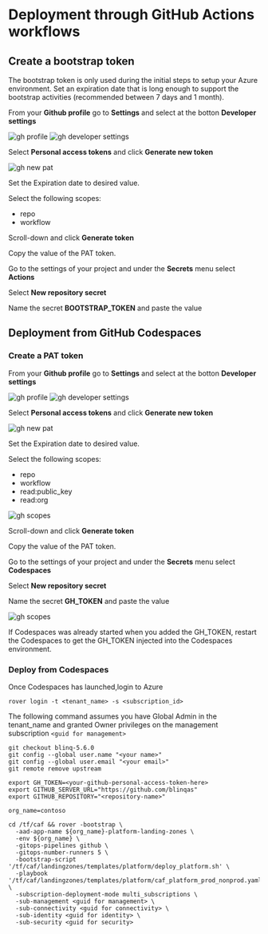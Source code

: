 # Deployment through GitHub Actions workflows

## Create a bootstrap token

The bootstrap token is only used during the initial steps to setup your Azure environment. Set an expiration date that is long enough to support the bootstrap activities (recommended between 7 days and 1 month).

From your **Github profile** go to **Settings** and select at the botton **Developer settings**

![gh profile](./github/gh_profile.png)
![gh developer settings](./github/gh_developersettings.png)

Select **Personal access tokens** and click **Generate new token**

![gh new pat](./github/gh_bootstrap_token.png)

Set the Expiration date to desired value.

Select the following scopes:
- repo
- workflow

Scroll-down and click **Generate token**

Copy the value of the PAT token.

Go to the settings of your project and under the **Secrets** menu select **Actions**

Select **New repository secret**

Name the secret **BOOTSTRAP_TOKEN** and paste the value

## Deployment from GitHub Codespaces

### Create a PAT token

From your **Github profile** go to **Settings** and select at the botton **Developer settings**

![gh profile](./github/gh_profile.png)
![gh developer settings](./github/gh_developersettings.png)

Select **Personal access tokens** and click **Generate new token**

![gh new pat](./github/gh_new_pat.png)

Set the Expiration date to desired value.

Select the following scopes:
- repo
- workflow
- read:public_key
- read:org

![gh scopes](./github/gh_scopes.png)

Scroll-down and click **Generate token**

Copy the value of the PAT token.

Go to the settings of your project and under the **Secrets** menu select **Codespaces**

Select **New repository secret**

Name the secret **GH_TOKEN** and paste the value

![gh scopes](./github/gh_pat_repo.png)

If Codespaces was already started when you added the GH_TOKEN, restart the Codespaces to get the GH_TOKEN injected into the Codespaces environment.

### Deploy from Codespaces

Once Codespaces has launched,login to Azure

```
rover login -t <tenant_name> -s <subscription_id>

```

The following command assumes you have Global Admin in the tenant_name and granted Owner privileges on the management subscription ```<guid for management>```

```
git checkout blinq-5.6.0
git config --global user.name "<your name>"
git config --global user.email "<your email>"
git remote remove upstream

export GH_TOKEN=<your-github-personal-access-token-here>
export GITHUB_SERVER_URL="https://github.com/blinqas"
export GITHUB_REPOSITORY="<repository-name>"

org_name=contoso

cd /tf/caf && rover -bootstrap \
  -aad-app-name ${org_name}-platform-landing-zones \
  -env ${org_name} \
  -gitops-pipelines github \
  -gitops-number-runners 5 \
  -bootstrap-script '/tf/caf/landingzones/templates/platform/deploy_platform.sh' \
  -playbook '/tf/caf/landingzones/templates/platform/caf_platform_prod_nonprod.yaml' \
  -subscription-deployment-mode multi_subscriptions \
  -sub-management <guid for management> \
  -sub-connectivity <guid for connectivity> \
  -sub-identity <guid for identity> \
  -sub-security <guid for security>

```